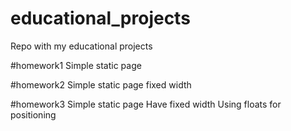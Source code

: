 # educational_projects
Repo with my educational projects

#homework1
Simple static page

#homework2
Simple static page fixed width

#homework3
Simple static page
Have fixed width
Using floats for positioning

